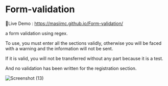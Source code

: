 # Form-validation

🔗Live Demo : https://masiimc.github.io/Form-validation/

a form validation using regex.

To use, you must enter all the sections validly, otherwise you will be faced with a warning and the information will not be sent.

If it is valid, you will not be transferred without any part because it is a test.

And no validation has been written for the registration section.

![Screenshot (13)](https://user-images.githubusercontent.com/116202175/232249394-a2b4f814-d61a-4bb2-84cd-164e45bc393a.png)



